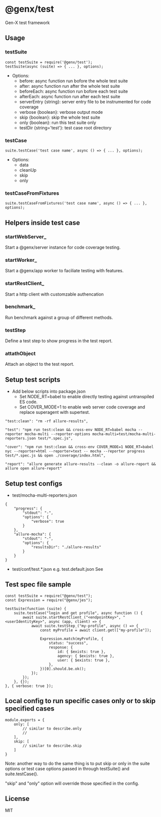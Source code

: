 # @genx/test

Gen-X test framework

## Usage

### testSuite

```
const testSuite = require('@genx/test');
testSuite(async (suite) => { ... }, options);
```

* Options:
    * before: async function run bofore the whole test suite
    * after: async function run after the whole test suite
    * beforeEach: async function run bofore each test suite
    * afterEach: async function run after each test suite
    * serverEntry {string}: server entry file to be instrumented for code coverage
    * verbose {boolean}: verbose output mode
    * skip {boolean}: skip the whole test suite
    * only {boolean}: run this test suite only
    * testDir {string='test'}: test case root directory 

### testCase

```
suite.testCase('test case name', async () => { ... }, options);
```

* Options:
    * data
    * cleanUp
    * skip
    * only

### testCaseFromFixtures

```
suite.testCaseFromFixtures('test case name', async () => { ... }, options);
```

## Helpers inside test case

### startWebServer_

Start a @genx/server instance for code coverage testing.

### startWorker_

Start a @genx/app worker to faciliate testing with features.

### startRestClient_

Start a http client with customzable authencation

### benchmark_

Run benchmark against a group of different methods.

### testStep

Define a test step to show progress in the test report.

### attathObject

Attach an object to the test report.

## Setup test scripts

* Add below scripts into package.json
  * Set NODE_RT=babel to enable directly testing against untranspiled ES code.
  * Set COVER_MODE=1 to enable web server code coverage and replace superagent with supertest.

```
"test:clean": "rm -rf allure-results",
```

```
"test": "npm run test:clean && cross-env NODE_RT=babel mocha --reporter mocha-multi --reporter-options mocha-multi=test/mocha-multi-reporters.json test/*.spec.js",
```

```
"cover": "npm run test:clean && cross-env COVER_MODE=1 NODE_RT=babel nyc --reporter=html --reporter=text -- mocha --reporter progress test/*.spec.js && open ./coverage/index.html",
```

```
"report": "allure generate allure-results --clean -o allure-report && allure open allure-report"
```

## Setup test configs

* test/mocha-multi-reporters.json
```
{    
    "progress": {
        "stdout": "-",        
        "options": {
            "verbose": true
        }
    },
    "allure-mocha": {
        "stdout": "-",
        "options": {
            "resultsDir": "./allure-results"
        }
    }
}
```

* test/conf/test.*.json e.g. test.default.json
See 

## Test spec file sample

```
const testSuite = require("@genx/test");
const Expression = require("@genx/jes");

testSuite(function (suite) {
    suite.testCase("login and get profile", async function () {
        await suite.startRestClient_("<endpointKey>", "<userIdentityKey>", async (app, client) => {
            await suite.testStep_("my-profile", async () => {
                const myProfile = await client.get(["my-profile"]);

                Expression.match(myProfile, {
                    status: "success",
                    response: {
                        id: { $exists: true },
                        agency: { $exists: true },
                        user: { $exists: true },
                    },
                })[0].should.be.ok();
            });
        });
    }, {});
}, { verbose: true });
```

## Local config to run specific cases only or to skip specified cases

```
module.exports = {
    only: [
        // similar to describe.only
        // 
    ],
    skip: [
        // similar to describe.skip
    ]
}
```

Note: another way to do the same thing is to put skip or only in the suite options or test case options passed in through testSuite() and suite.testCase(). 

"skip" and "only" option will override those specified in the config.

## License

  MIT    